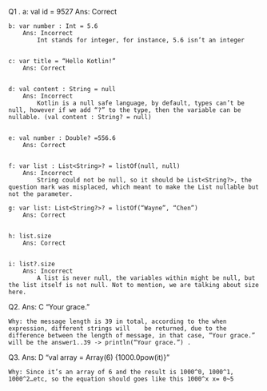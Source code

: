 Q1 .
	a: val id = 9527
		Ans: Correct


	b: var number : Int = 5.6
		Ans: Incorrect
			Int stands for integer, for instance, 5.6 isn’t an integer

	
	c: var title = “Hello Kotlin!”
		Ans: Correct


	d: val content : String = null
		Ans: Incorrect
			Kotlin is a null safe language, by default, types can’t be null, however if we add “?” to the type, then the variable can be nullable. (val content : String? = null)


	e: val number : Double? =556.6
		Ans: Correct


	f: var list : List<String>? = listOf(null, null)
		Ans: Incorrect
			String could not be null, so it should be List<String?>, the question mark was misplaced, which meant to make the List nullable but not the parameter.

	g: var list: List<String?>? = listOf(“Wayne”, “Chen”)
		Ans: Correct


	h: list.size
		Ans: Correct


	i: list?.size
		Ans: Incorrect
			A list is never null, the variables within might be null, but the list itself is not null. Not to mention, we are talking about size here. 

Q2.
	Ans: C “Your grace.”

	Why: the message length is 39 in total, according to the when expression, different strings will 	be returned, due to the difference between the length of message, in that case, “Your grace.” will be the answer1..39 -> println(“Your grace.”) .


Q3.
	Ans: D “val array = Array(6) {1000.0pow(it)}”

	Why: Since it’s an array of 6 and the result is 1000^0, 1000^1, 1000^2…etc, so the equation should goes like this 1000^x x= 0~5
	
